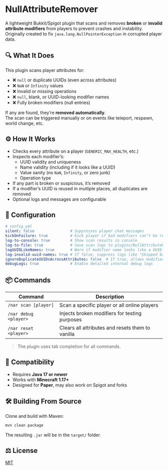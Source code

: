# NullAttributeRemover

A lightweight Bukkit/Spigot plugin that scans and removes **broken** or **invalid attribute modifiers** from players to prevent crashes and instability.  
Originally created to fix `java.lang.NullPointerException` in corrupted player data.

## 🔍 What It Does

This plugin scans player attributes for:

- ❌ `null` or duplicate UUIDs (even across attributes)
- ❌ `NaN` or `Infinity` values
- ❌ Invalid or missing operations
- ❌ `null`, blank, or UUID-looking modifier names
- ❌ Fully broken modifiers (null entries)

If any are found, they’re **removed automatically**.  
The scan can be triggered manually or on events like teleport, respawn, world change, etc.

## ⚙️ How It Works

- Checks every attribute on a player (`GENERIC_MAX_HEALTH`, etc.)
- Inspects each modifier’s:
  - UUID validity and uniqueness
  - Name validity (including if it looks like a UUID)
  - Value sanity (no `NaN`, `Infinity`, or zero junk)
  - Operation type
- If any part is broken or suspicious, it’s removed
- If a modifier’s UUID is reused in multiple places, all duplicates are removed
- Optional logs and messages are configurable

## 🔧 Configuration

```yaml
# config.yml
silent: false                # Suppresses player chat messages
kickOnFailure: true          # Kick player if bad modifiers can’t be removed
log-to-console: true         # Show scan results in console
log-to-file: true            # Save scan logs to plugins/NullAttributeRemover/nar.log
logUUIDLikeNames: true       # Warn if modifier name looks like a UUID
log-invalid-uuid-names: true # If false, suppress logs like "Skipped bad UUID: armor.boots"
ignoreDuplicateUUIDsAcrossAttributes: false  # If true, allows modifiers with the same UUID across multiple attributes
debugLogs: true              # Enable detailed internal debug logs
```

## 📦 Commands

| Command | Description |
|--------|-------------|
| `/nar scan [player]` | Scan a specific player or all online players |
| `/nar debug <player>` | Injects broken modifiers for testing purposes |
| `/nar reset <player>` | Clears all attributes and resets them to vanilla |

> The plugin uses tab completion for all commands.

## 🧪 Compatibility

- Requires **Java 17 or newer**
- Works with **Minecraft 1.17+**
- Designed for **Paper**, may also work on Spigot and forks

## 🛠 Building From Source

Clone and build with Maven:

```bash
mvn clean package
```

The resulting `.jar` will be in the `target/` folder.

## ⚖️ License

[MIT](./LICENSE)